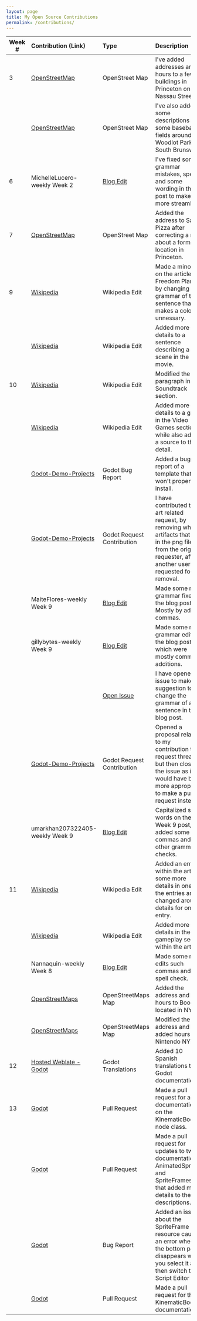 ```yaml
---
layout: page
title: My Open Source Contributions
permalink: /contributions/
---
```


<!--
The first column, Contribution, must be a hyperlink to the actual contribution,
such as the Wikipedia edit or pull request, etc., with a suitable name.
Type of the contribution should be "Wikipedia edit", "OpenStreet Map feature",
"Project Documentation", "Project Code", "Blog Edit", etc.

The Description should include a brief summary of what you did.

Replace the first row below with your contribution and add new ones below it
following the same syntax.

-->





| Week #       | Contribution (Link)  | Type  | Description |
|---|:---|:---|:---|
|   3  |   [OpenStreetMap]( https://www.openstreetmap.org/changeset/80926041) |   OpenStreet Map  |   I've added addresses and hours to a few buildings in Princeton on Nassau Street.|
|      |   [OpenStreetMap]( https://www.openstreetmap.org/changeset/81049113) |   OpenStreet Map  |   I've also added some descriptions to some baseball fields around Woodlot Park in South Brunswick.|
|   6  |   MichelleLucero-weekly Week 2 |  [Blog Edit](https://github.com/hunter-college-ossd-spr-2020/MichelleLucero-weekly/pull/2)  |   I've fixed some grammar mistakes, spelling and some wording in the post to make it more streamlined.   |
|   7  |  [OpenStreetMap](https://www.openstreetmap.org/changeset/82235234) | OpenStreet Map |  Added the address to Sal's Pizza after correcting a note about a former location in Princeton.  |
|   9  |  [Wikipedia](https://en.wikipedia.org/w/index.php?title=Freedom_Planet&diff=prev&oldid=948098676) | Wikipedia Edit | Made a minor edit on the article of Freedom Planet by changing the grammar of the sentence that makes a colon unnessary.  |
|     |  [Wikipedia](https://en.wikipedia.org/w/index.php?title=Felidae_(film)&diff=prev&oldid=948099756) | Wikipedia Edit | Added more details to a sentence describing a scene in the movie.  |
|  10  |  [Wikipedia](https://en.wikipedia.org/w/index.php?title=9_(2009_animated_film)&diff=prev&oldid=948195476) | Wikipedia Edit | Modified the paragraph in the Soundtrack section. |
|    |  [Wikipedia](https://en.wikipedia.org/w/index.php?title=List_of_unofficial_Sonic_media&diff=prev&oldid=948275099) | Wikipedia Edit | Added more details to a game in the Video Games section, while also adding a source to the detail. |
|    |  [Godot-Demo-Projects](https://github.com/godotengine/godot-demo-projects/issues/457) | Godot Bug Report | Added a bug report of a template that won't properly install. |
|    |  [Godot-Demo-Projects](https://github.com/godotengine/godot-demo-projects/issues/244) | Godot Request Contribution | I have contributed to an art related request, by removing white artifacts that was in the png files from the original requester, after another user requested for its removal. |
|    |  MaiteFlores-weekly Week 9  |  [Blog Edit](https://github.com/hunter-college-ossd-spr-2020/MaiteFlores-weekly/pull/8/commits/0083d396e33e837681bc232db3b79832d8147170) | Made some minor grammar fixes on the blog post. Mostly by adding commas. |
|    |  gillybytes-weekly Week 9  |  [Blog Edit](https://github.com/hunter-college-ossd-spr-2020/gillybytes-weekly/pull/10/commits/43844df3cd924787e1eaf39279ef069d5fb7ff80) | Made some minor grammar edits on the blog post, which were mostly comma additions. |
|    |     |  [Open Issue](https://github.com/hunter-college-ossd-spr-2020/gillybytes-weekly/issues/11) | I have opened an issue to make a suggestion to change the grammar of a sentence in the blog post. |
|    |  [Godot-Demo-Projects](https://github.com/godotengine/godot-demo-projects/issues/458) | Godot Request Contribution | Opened a proposal related to my contribution to a request thread, but then closed the issue as it would have been more appropriate to make a pull request instead. |
|    |  umarkhan207322405-weekly Week 9 |  [Blog Edit](https://github.com/hunter-college-ossd-spr-2020/umarkhan207322405-weekly/pull/4)  | Capitalized some words on the Week 9 post, added some commas and other grammar checks. |
| 11 |  [Wikipedia](https://en.wikipedia.org/w/index.php?title=Rail_transport_in_fiction&diff=prev&oldid=949373021) | Wikipedia Edit | Added an entry within the article, some more details in one of the entries and changed around details for one entry. |
|    |  [Wikipedia](https://en.wikipedia.org/w/index.php?title=Fancy_Pants_Adventures&diff=prev&oldid=949894424) | Wikipedia Edit | Added more details in the gameplay section within the article. |
|    |  Nannaquin-weekly Week 8 | [Blog Edit](https://github.com/hunter-college-ossd-spr-2020/Nannaquin-weekly/pull/5) | Made some minor edits such commas and one spell check. |
|    |  [OpenStreetMaps](https://www.openstreetmap.org/changeset/83902041) | OpenStreetMaps Map  | Added the address and hours to Bookoff, located in NYC. |
|    |  [OpenStreetMaps](https://www.openstreetmap.org/changeset/839021840) | OpenStreetMaps Map | Modified the address and added hours to Nintendo NY.  |
| 12 |  [Hosted Weblate - Godot](https://hosted.weblate.org/user/Megamega53/)  |  Godot Translations  |  Added 10 Spanish translations to Godot documentations. |
| 13 |  [Godot](https://github.com/godotengine/godot/pull/38579) |  Pull Request  |  Made a pull request for a documentation on the KinematicBody2D node class. |
|    |  [Godot](https://github.com/godotengine/godot/pull/38601) |  Pull Request  |  Made a pull request for updates to two documentations, AnimatedSprite and SpriteFrames, that added more details to their descriptions. |
|    |  [Godot](https://github.com/godotengine/godot/issues/38599) |  Bug Report  |  Added an issue about the SpriteFrame resource causing an error where the bottom panel disappears when you select it and then switch to the Script Editor |
|    |  [Godot](https://github.com/godotengine/godot/pull/38644) |  Pull Request |  Made a pull request for the KinematicBody2D documentation. |


